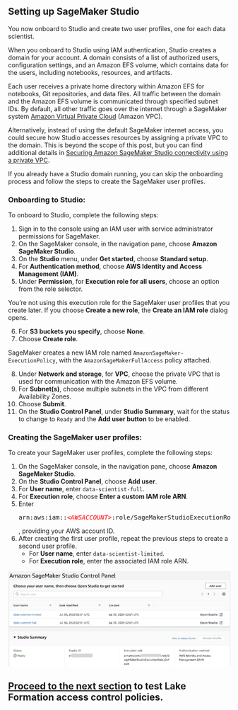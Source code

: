 ## Setting up SageMaker Studio

You now onboard to Studio and create two user profiles, one for each data scientist.

When you onboard to Studio using IAM authentication, Studio creates a domain for your account. A domain consists of a list of authorized users, configuration settings, and an Amazon EFS volume, which contains data for the users, including notebooks, resources, and artifacts.

Each user receives a private home directory within Amazon EFS for notebooks, Git repositories, and data files. All traffic between the domain and the Amazon EFS volume is communicated through specified subnet IDs. By default, all other traffic goes over the internet through a SageMaker system [Amazon Virtual Private Cloud](https://aws.amazon.com/vpc/) (Amazon VPC).

Alternatively, instead of using the default SageMaker internet access, you could secure how Studio accesses resources by assigning a private VPC to the domain. This is beyond the scope of this post, but you can find additional details in [Securing Amazon SageMaker Studio connectivity using a private VPC](https://aws.amazon.com/blogs/machine-learning/securing-amazon-sagemaker-studio-connectivity-using-a-private-vpc/).

If you already have a Studio domain running, you can skip the onboarding process and follow the steps to create the SageMaker user profiles.

### Onboarding to Studio:

To onboard to Studio, complete the following steps:

1. Sign in to the console using an IAM user with service administrator permissions for SageMaker.
2. On the SageMaker console, in the navigation pane, choose **Amazon SageMaker Studio**.
3. On the **Studio** menu, under **Get started**, choose **Standard setup**.
4. For **Authentication method**, choose **AWS Identity and Access Management (IAM)**.
5. Under **Permission**, for **Execution role for all users**, choose an option from the role selector.

You’re not using this execution role for the SageMaker user profiles that you create later. If you choose **Create a new role**, the **Create an IAM role** dialog opens.

6. For **S3 buckets you specify**, choose **None**.
7. Choose **Create role**.

SageMaker creates a new IAM role named `AmazonSageMaker-ExecutionPolicy`, with the `AmazonSageMakerFullAccess` policy attached.

8. Under **Network and storage**, for **VPC**, choose the private VPC that is used for communication with the Amazon EFS volume.
9. For **Subnet(s)**, choose multiple subnets in the VPC from different Availability Zones.
10. Choose **Submit**.
11. On the **Studio Control Panel**, under **Studio Summary**, wait for the status to change to `Ready` and the **Add user button** to be enabled.

###  Creating the SageMaker user profiles:

To create your SageMaker user profiles, complete the following steps:

1. On the SageMaker console, in the navigation pane, choose **Amazon SageMaker Studio**.
2. On the **Studio Control Panel**, choose **Add user**.
3. For **User name**, enter `data-scientist-full`.
4. For **Execution role**, choose **Enter a custom IAM role ARN**.
5. Enter  <pre class="unlimited-height-code language-json">arn:aws:iam::<span style="color: #ff0000"><em>&lt;AWSACCOUNT&gt;</em></span>:role/SageMakerStudioExecutionRole_data-scientist-full</pre>, providing your AWS account ID.
6. After creating the first user profile, repeat the previous steps to create a second user profile.
	- For **User name**, enter `data-scientist-limited`.
    - For **Execution role**, enter the associated IAM role ARN.

<p align="center">
	<img src="./images/4SageMakerStudioDomain.png" />
</p>

## [Proceed to the next section](./05_Test_Lake_Formation_Access_Control_Policies.md) to test Lake Formation access control policies.

